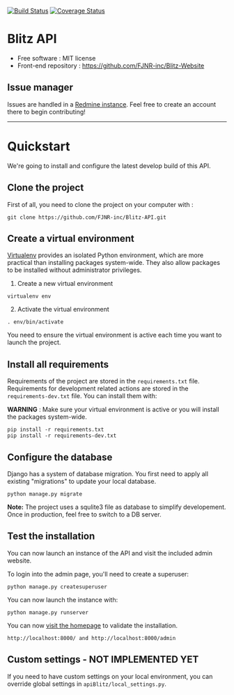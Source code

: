[![Build Status](https://travis-ci.org/FJNR-inc/Blitz-API.svg?branch=develop)](https://travis-ci.org/FJNR-inc/Blitz-API)
[![Coverage Status](https://coveralls.io/repos/github/FJNR-inc/Blitz-API/badge.svg?branch=develop)](https://coveralls.io/github/FJNR-inc/Blitz-API?branch=develop)

# Blitz API

 - Free software : MIT license
 - Front-end repository : https://github.com/FJNR-inc/Blitz-Website

## Issue manager

Issues are handled in a [Redmine instance](https://genielibre.com/projects/blitz-paradisio).
Feel free to create an account there to begin contributing!

---

# Quickstart

We're going to install and configure the latest develop build of this API.

## Clone the project

First of all, you need to clone the project on your computer with :

```
git clone https://github.com/FJNR-inc/Blitz-API.git
```

## Create a virtual environment

[Virtualenv](https://virtualenv.pypa.io/) provides an isolated Python environment, which are more practical than installing packages system-wide. They also allow packages to be installed without administrator privileges.

1. Create a new virtual environment
```
virtualenv env
```

2. Activate the virtual environment
```
. env/bin/activate
```

You need to ensure the virtual environment is active each time you want to launch the project.

## Install all requirements

Requirements of the project are stored in the `requirements.txt` file.
Requirements for development related actions are stored in the `requirements-dev.txt` file.
You can install them with:

**WARNING** : Make sure your virtual environment is active or you will install the packages system-wide.
```
pip install -r requirements.txt
pip install -r requirements-dev.txt
```

## Configure the database

Django has a system of database migration. You first need to apply all existing "migrations" to update your local database.

```
python manage.py migrate
```

**Note:** The project uses a squlite3 file as database to simplify developement. Once in production, feel free to switch to a DB server.

## Test the installation

You can now launch an instance of the API and visit the included admin website.

To login into the admin page, you'll need to create a superuser:
```
python manage.py createsuperuser
```
You can now launch the instance with:
```
python manage.py runserver
```

You can now [visit the homepage](http://localhost:8000/) to validate the installation.

```
http://localhost:8000/ and http://localhost:8000/admin
```

## Custom settings - NOT IMPLEMENTED YET

If you need to have custom settings on your local environment, you can override global settings in `apiBlitz/local_settings.py`.
